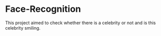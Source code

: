 # Face-Recognition

This project aimed to check whether there is a celebrity or not and is this celebrity smiling.
